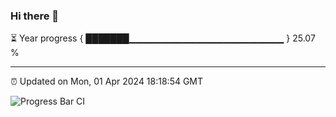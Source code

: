 ### Hi there 👋

⏳ Year progress { ███████▁▁▁▁▁▁▁▁▁▁▁▁▁▁▁▁▁▁▁▁▁▁▁ } 25.07 %

---

⏰ Updated on Mon, 01 Apr 2024 18:18:54 GMT

![Progress Bar CI](https://github.com/liununu/liununu/workflows/Progress%20Bar%20CI/badge.svg)
